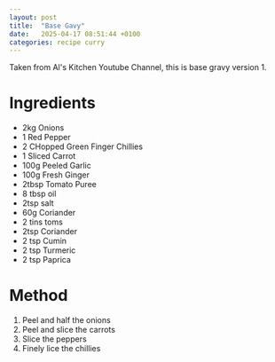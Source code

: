 ```yaml
---
layout: post
title:  "Base Gavy"
date:   2025-04-17 08:51:44 +0100
categories: recipe curry
---
```


Taken from Al's Kitchen Youtube Channel, this is base gravy version 1.

# Ingredients

- 2kg Onions
- 1 Red Pepper
- 2 CHopped Green Finger Chillies
- 1 Sliced Carrot
- 100g Peeled Garlic
- 100g Fresh Ginger
- 2tbsp Tomato Puree
- 8 tbsp oil
- 2tsp salt
- 60g Coriander
- 2 tins toms
- 2tsp Coriander
- 2 tsp Cumin
- 2 tsp Turmeric
- 2 tsp Paprica

# Method

1. Peel and half the onions
1. Peel and slice the carrots
1. Slice the peppers
1. Finely lice the chillies

